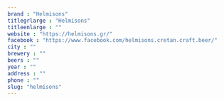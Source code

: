 ```yaml
---
brand : "Helmisons"
titlegrlarge : "Helmisons"
titleenlarge : ""
website : "https://helmisons.gr/"
facebook : "https://www.facebook.com/helmisons.cretan.craft.beer/"
city : ""
brewery : ""
beers : ""
year : ""
address : ""
phone : ""
slug: "helmisons"
---
```


